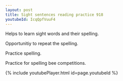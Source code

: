 ```yaml
---
layout: post
title: Sight sentences reading practice 918
youtubeId: IcqQpfVuuF4
---
```

 
 
Helps to learn sight words and their spelling.

Opportunitiy to repeat the spelling. 

Practice spelling. 
 
Practice for spelling bee competitions. 
 
{% include youtubePlayer.html id=page.youtubeId %}
 
 

